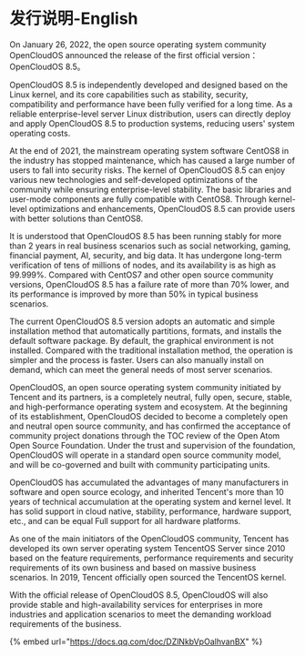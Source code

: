 # 发行说明-English

On January 26, 2022, the open source operating system community OpenCloudOS announced the release of the first official version：OpenCloudOS 8.5。

OpenCloudOS 8.5 is independently developed and designed based on the Linux kernel, and its core capabilities such as stability, security, compatibility and performance have been fully verified for a long time. As a reliable enterprise-level server Linux distribution, users can directly deploy and apply OpenCloudOS 8.5 to production systems, reducing users' system operating costs.

At the end of 2021, the mainstream operating system software CentOS8 in the industry has stopped maintenance, which has caused a large number of users to fall into security risks. The kernel of OpenCloudOS 8.5 can enjoy various new technologies and self-developed optimizations of the community while ensuring enterprise-level stability. The basic libraries and user-mode components are fully compatible with CentOS8. Through kernel-level optimizations and enhancements, OpenCloudOS 8.5 can provide users with better solutions than CentOS8.

It is understood that OpenCloudOS 8.5 has been running stably for more than 2 years in real business scenarios such as social networking, gaming, financial payment, AI, security, and big data. It has undergone long-term verification of tens of millions of nodes, and its availability is as high as 99.999%. Compared with CentOS7 and other open source community versions, OpenCloudOS 8.5 has a failure rate of more than 70% lower, and its performance is improved by more than 50% in typical business scenarios.

The current OpenCloudOS 8.5 version adopts an automatic and simple installation method that automatically partitions, formats, and installs the default software package. By default, the graphical environment is not installed. Compared with the traditional installation method, the operation is simpler and the process is faster. Users can also manually install on demand, which can meet the general needs of most server scenarios.

OpenCloudOS, an open source operating system community initiated by Tencent and its partners, is a completely neutral, fully open, secure, stable, and high-performance operating system and ecosystem. At the beginning of its establishment, OpenCloudOS decided to become a completely open and neutral open source community, and has confirmed the acceptance of community project donations through the TOC review of the Open Atom Open Source Foundation. Under the trust and supervision of the foundation, OpenCloudOS will operate in a standard open source community model, and will be co-governed and built with community participating units.

OpenCloudOS has accumulated the advantages of many manufacturers in software and open source ecology, and inherited Tencent's more than 10 years of technical accumulation at the operating system and kernel level. It has solid support in cloud native, stability, performance, hardware support, etc., and can be equal Full support for all hardware platforms.

As one of the main initiators of the OpenCloudOS community, Tencent has developed its own server operating system TencentOS Server since 2010 based on the feature requirements, performance requirements and security requirements of its own business and based on massive business scenarios. In 2019, Tencent officially open sourced the TencentOS kernel.

With the official release of OpenCloudOS 8.5, OpenCloudOS will also provide stable and high-availability services for enterprises in more industries and application scenarios to meet the demanding workload requirements of the business.

{% embed url="https://docs.qq.com/doc/DZlNkbVpOalhvanBX" %}
